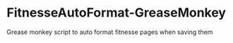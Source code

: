 FitnesseAutoFormat-GreaseMonkey
===============================

Grease monkey script to auto format fitnesse pages when saving them
